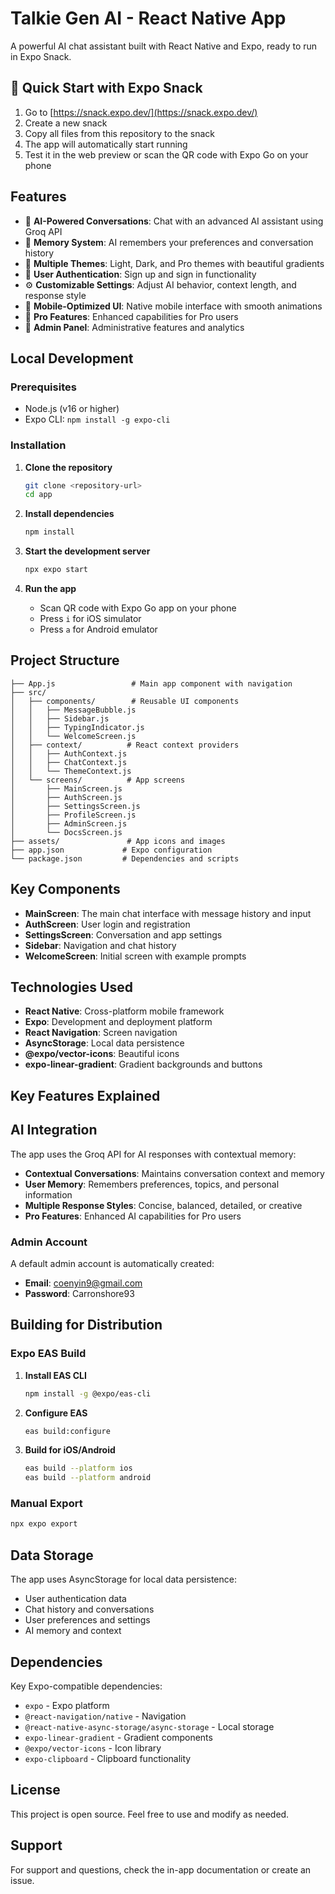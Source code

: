 # Talkie Gen AI - React Native App

A powerful AI chat assistant built with React Native and Expo, ready to run in Expo Snack.

## 🚀 Quick Start with Expo Snack

1. Go to [https://snack.expo.dev/](https://snack.expo.dev/)
2. Create a new snack
3. Copy all files from this repository to the snack
4. The app will automatically start running
5. Test it in the web preview or scan the QR code with Expo Go on your phone

## Features

- 🤖 **AI-Powered Conversations**: Chat with an advanced AI assistant using Groq API
- 🧠 **Memory System**: AI remembers your preferences and conversation history
- 🎨 **Multiple Themes**: Light, Dark, and Pro themes with beautiful gradients
- 👤 **User Authentication**: Sign up and sign in functionality
- ⚙️ **Customizable Settings**: Adjust AI behavior, context length, and response style
- 📱 **Mobile-Optimized UI**: Native mobile interface with smooth animations
- 💎 **Pro Features**: Enhanced capabilities for Pro users
- 🔧 **Admin Panel**: Administrative features and analytics

## Local Development

### Prerequisites

- Node.js (v16 or higher)
- Expo CLI: `npm install -g expo-cli`

### Installation

1. **Clone the repository**
   ```bash
   git clone <repository-url>
   cd app
   ```

2. **Install dependencies**
   ```bash
   npm install
   ```

3. **Start the development server**
   ```bash
   npx expo start
   ```

4. **Run the app**
   - Scan QR code with Expo Go app on your phone
   - Press `i` for iOS simulator
   - Press `a` for Android emulator

## Project Structure

```
├── App.js                 # Main app component with navigation
├── src/
│   ├── components/        # Reusable UI components
│   │   ├── MessageBubble.js
│   │   ├── Sidebar.js
│   │   ├── TypingIndicator.js
│   │   └── WelcomeScreen.js
│   ├── context/          # React context providers
│   │   ├── AuthContext.js
│   │   ├── ChatContext.js
│   │   └── ThemeContext.js
│   └── screens/          # App screens
│       ├── MainScreen.js
│       ├── AuthScreen.js
│       ├── SettingsScreen.js
│       ├── ProfileScreen.js
│       ├── AdminScreen.js
│       └── DocsScreen.js
├── assets/               # App icons and images
├── app.json             # Expo configuration
└── package.json         # Dependencies and scripts
```

## Key Components

- **MainScreen**: The main chat interface with message history and input
- **AuthScreen**: User login and registration
- **SettingsScreen**: Conversation and app settings
- **Sidebar**: Navigation and chat history
- **WelcomeScreen**: Initial screen with example prompts

## Technologies Used

- **React Native**: Cross-platform mobile framework
- **Expo**: Development and deployment platform  
- **React Navigation**: Screen navigation
- **AsyncStorage**: Local data persistence
- **@expo/vector-icons**: Beautiful icons
- **expo-linear-gradient**: Gradient backgrounds and buttons

## Key Features Explained

## AI Integration

The app uses the Groq API for AI responses with contextual memory:

- **Contextual Conversations**: Maintains conversation context and memory
- **User Memory**: Remembers preferences, topics, and personal information
- **Multiple Response Styles**: Concise, balanced, detailed, or creative
- **Pro Features**: Enhanced AI capabilities for Pro users

### Admin Account
A default admin account is automatically created:
- **Email**: coenyin9@gmail.com
- **Password**: Carronshore93

## Building for Distribution

### Expo EAS Build

1. **Install EAS CLI**
   ```bash
   npm install -g @expo/eas-cli
   ```

2. **Configure EAS**
   ```bash
   eas build:configure
   ```

3. **Build for iOS/Android**
   ```bash
   eas build --platform ios
   eas build --platform android
   ```

### Manual Export

```bash
npx expo export
```

## Data Storage

The app uses AsyncStorage for local data persistence:
- User authentication data
- Chat history and conversations  
- User preferences and settings
- AI memory and context

## Dependencies

Key Expo-compatible dependencies:
- `expo` - Expo platform
- `@react-navigation/native` - Navigation
- `@react-native-async-storage/async-storage` - Local storage
- `expo-linear-gradient` - Gradient components
- `@expo/vector-icons` - Icon library
- `expo-clipboard` - Clipboard functionality

## License

This project is open source. Feel free to use and modify as needed.

## Support

For support and questions, check the in-app documentation or create an issue.